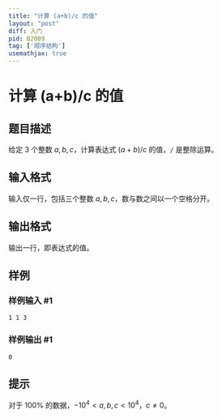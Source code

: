 ```yaml
---
title: "计算 (a+b)/c 的值"
layout: "post"
diff: 入门
pid: B2009
tag: ['顺序结构']
usemathjax: true
---
```


# 计算 (a+b)/c 的值
## 题目描述

给定 $3$ 个整数 $a,b,c$，计算表达式 $(a+b)/c$ 的值，`/` 是整除运算。
## 输入格式

输入仅一行，包括三个整数 $a,b,c$，数与数之间以一个空格分开。
## 输出格式

输出一行，即表达式的值。
## 样例

### 样例输入 #1
```
1 1 3

```
### 样例输出 #1
```
0

```
## 提示

对于 $100 \%$ 的数据，$-{10}^4 < a, b, c < {10}^4$，$c \ne 0$。
